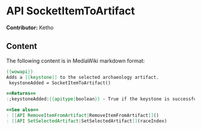 # API SocketItemToArtifact

**Contributor:** Ketho

## Content

The following content is in MediaWiki markdown format:

```mediawiki
{{wowapi}}
Adds a [[keystone]] to the selected archaeology artifact.
 keystoneAdded = SocketItemToArtifact()

==Returns==
:;keystoneAdded:{{apitype|boolean}} - True if the keystone is successfully added.

==See also==
: [[API RemoveItemFromArtifact|RemoveItemFromArtifact]]()
: [[API SetSelectedArtifact|SetSelectedArtifact]](raceIndex)
```